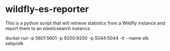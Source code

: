 # wildfly-es-reporter
This is a python script that will retrieve statistics from a Wildfly instance and report them to an elasticsearch instance.

docker run -p 5601:5601 -p 9200:9200 -p 5044:5044 -it --name elk sebp/elk